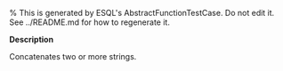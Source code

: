 % This is generated by ESQL's AbstractFunctionTestCase. Do not edit it. See ../README.md for how to regenerate it.

**Description**

Concatenates two or more strings.

